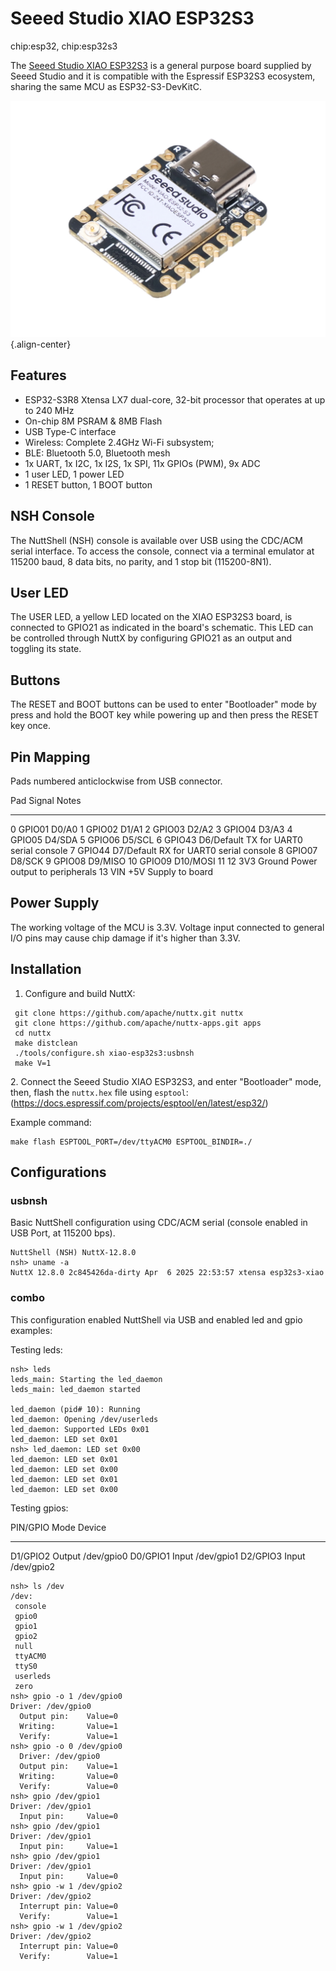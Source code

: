 Seeed Studio XIAO ESP32S3
=========================

chip:esp32, chip:esp32s3

The [Seeed Studio XIAO
ESP32S3](https://wiki.seeedstudio.com/xiao_esp32s3_getting_started/) is
a general purpose board supplied by Seeed Studio and it is compatible
with the Espressif ESP32S3 ecosystem, sharing the same MCU as
ESP32-S3-DevKitC.

![](xiao-esp32s3.jpg){.align-center}

Features
--------

-   ESP32-S3R8 Xtensa LX7 dual-core, 32-bit processor that operates at
    up to 240 MHz
-   On-chip 8M PSRAM & 8MB Flash
-   USB Type-C interface
-   Wireless: Complete 2.4GHz Wi-Fi subsystem;
-   BLE: Bluetooth 5.0, Bluetooth mesh
-   1x UART, 1x I2C, 1x I2S, 1x SPI, 11x GPIOs (PWM), 9x ADC
-   1 user LED, 1 power LED
-   1 RESET button, 1 BOOT button

NSH Console
-----------

The NuttShell (NSH) console is available over USB using the CDC/ACM
serial interface. To access the console, connect via a terminal emulator
at 115200 baud, 8 data bits, no parity, and 1 stop bit (115200-8N1).

User LED
--------

The USER LED, a yellow LED located on the XIAO ESP32S3 board, is
connected to GPIO21 as indicated in the board\'s schematic. This LED can
be controlled through NuttX by configuring GPIO21 as an output and
toggling its state.

Buttons
-------

The RESET and BOOT buttons can be used to enter \"Bootloader\" mode by
press and hold the BOOT key while powering up and then press the RESET
key once.

Pin Mapping
-----------

Pads numbered anticlockwise from USB connector.

  Pad     Signal       Notes
  ------- ------------ ----------------------------------------
  0       GPIO01       D0/A0
  1       GPIO02       D1/A1
  2       GPIO03       D2/A2
  3       GPIO04       D3/A3
  4       GPIO05       D4/SDA
  5       GPIO06       D5/SCL
  6       GPIO43       D6/Default TX for UART0 serial console
  7       GPIO44       D7/Default RX for UART0 serial console
  8       GPIO07       D8/SCK
  9       GPIO08       D9/MISO
  10      GPIO09       D10/MOSI
  11 12   3V3 Ground   Power output to peripherals
  13      VIN          +5V Supply to board

Power Supply
------------

The working voltage of the MCU is 3.3V. Voltage input connected to
general I/O pins may cause chip damage if it's higher than 3.3V.

Installation
------------

1.  Configure and build NuttX:

``` {.console}
 git clone https://github.com/apache/nuttx.git nuttx
 git clone https://github.com/apache/nuttx-apps.git apps
 cd nuttx
 make distclean
 ./tools/configure.sh xiao-esp32s3:usbnsh
 make V=1
```

2\. Connect the Seeed Studio XIAO ESP32S3, and enter \"Bootloader\"
mode, then, flash the `nuttx.hex` file using `esptool`:
(<https://docs.espressif.com/projects/esptool/en/latest/esp32/>)

Example command:

``` {.bash}
make flash ESPTOOL_PORT=/dev/ttyACM0 ESPTOOL_BINDIR=./
```

Configurations
--------------

### usbnsh

Basic NuttShell configuration using CDC/ACM serial (console enabled in
USB Port, at 115200 bps).

``` {.console}
NuttShell (NSH) NuttX-12.8.0
nsh> uname -a
NuttX 12.8.0 2c845426da-dirty Apr  6 2025 22:53:57 xtensa esp32s3-xiao
```

### combo

This configuration enabled NuttShell via USB and enabled led and gpio
examples:

Testing leds:

``` {.console}
nsh> leds
leds_main: Starting the led_daemon
leds_main: led_daemon started

led_daemon (pid# 10): Running
led_daemon: Opening /dev/userleds
led_daemon: Supported LEDs 0x01
led_daemon: LED set 0x01
nsh> led_daemon: LED set 0x00
led_daemon: LED set 0x01
led_daemon: LED set 0x00
led_daemon: LED set 0x01
led_daemon: LED set 0x00
```

Testing gpios:

  PIN/GPIO   Mode     Device
  ---------- -------- ------------
  D1/GPIO2   Output   /dev/gpio0
  D0/GPIO1   Input    /dev/gpio1
  D2/GPIO3   Input    /dev/gpio2

``` {.console}
nsh> ls /dev
/dev:
 console
 gpio0
 gpio1
 gpio2
 null
 ttyACM0
 ttyS0
 userleds
 zero
nsh> gpio -o 1 /dev/gpio0
Driver: /dev/gpio0
  Output pin:    Value=0
  Writing:       Value=1
  Verify:        Value=1
nsh> gpio -o 0 /dev/gpio0
  Driver: /dev/gpio0
  Output pin:    Value=1
  Writing:       Value=0
  Verify:        Value=0
nsh> gpio /dev/gpio1
Driver: /dev/gpio1
  Input pin:     Value=0
nsh> gpio /dev/gpio1
Driver: /dev/gpio1
  Input pin:     Value=1
nsh> gpio /dev/gpio1
Driver: /dev/gpio1
  Input pin:     Value=0
nsh> gpio -w 1 /dev/gpio2
Driver: /dev/gpio2
  Interrupt pin: Value=0
  Verify:        Value=1
nsh> gpio -w 1 /dev/gpio2
Driver: /dev/gpio2
  Interrupt pin: Value=0
  Verify:        Value=1
```
